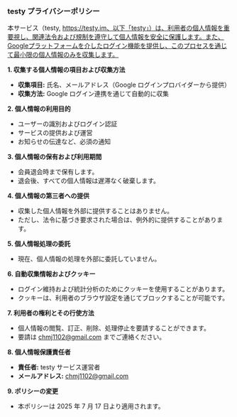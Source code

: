 ### testy プライバシーポリシー

本サービス（testy, https://testy.im、以下「testy」）は、利用者の個人情報を重要視し、関連法令および規制を遵守して個人情報を安全に保護します。また、Googleプラットフォームを介したログイン機能を提供し、このプロセスを通じて最小限の個人情報のみを収集します。

**1. 収集する個人情報の項目および収集方法**

- **収集項目:** 氏名、メールアドレス（Google ログインプロバイダーから提供）
- **収集方法:** Google ログイン連携を通じて自動的に収集

**2. 個人情報の利用目的**

- ユーザーの識別およびログイン認証
- サービスの提供および運営
- お知らせの伝達など、必須の通知

**3. 個人情報の保有および利用期間**

- 会員退会時まで保有します。
- 退会後、すべての個人情報は遅滞なく破棄します。

**4. 個人情報の第三者への提供**

- 収集した個人情報を外部に提供することはありません。
- ただし、法令に基づき要求された場合は、例外的に提供することがあります。

**5. 個人情報処理の委託**

- 現在、個人情報の処理を外部に委託していません。

**6. 自動収集情報およびクッキー**

- ログイン維持および統計分析のためにクッキーを使用することがあります。
- クッキーは、利用者のブラウザ設定を通じてブロックすることが可能です。

**7. 利用者の権利とその行使方法**

- 個人情報の閲覧、訂正、削除、処理停止を要請することができます。
- 要請は chmj1102@gmail.com までご連絡ください。

**8. 個人情報保護責任者**

- **責任者:** testy サービス運営者
- **メールアドレス:** chmj1102@gmail.com

**9. ポリシーの変更**

- 本ポリシーは 2025 年 7 月 17 日より適用されます。
